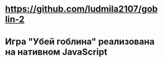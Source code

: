 #   https://github.com/ludmila2107/goblin-2
# Игра "Убей гоблина" реализована на нативном JavaScript
